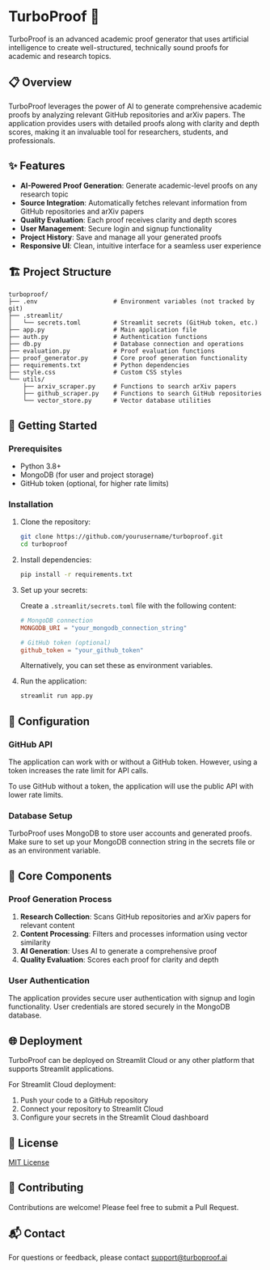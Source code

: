# TurboProof 🚀

TurboProof is an advanced academic proof generator that uses artificial intelligence to create well-structured, technically sound proofs for academic and research topics.

## 📋 Overview

TurboProof leverages the power of AI to generate comprehensive academic proofs by analyzing relevant GitHub repositories and arXiv papers. The application provides users with detailed proofs along with clarity and depth scores, making it an invaluable tool for researchers, students, and professionals.

## ✨ Features

- **AI-Powered Proof Generation**: Generate academic-level proofs on any research topic
- **Source Integration**: Automatically fetches relevant information from GitHub repositories and arXiv papers
- **Quality Evaluation**: Each proof receives clarity and depth scores
- **User Management**: Secure login and signup functionality
- **Project History**: Save and manage all your generated proofs
- **Responsive UI**: Clean, intuitive interface for a seamless user experience

## 🏗️ Project Structure

```
turboproof/
├── .env                     # Environment variables (not tracked by git)
├── .streamlit/
│   └── secrets.toml         # Streamlit secrets (GitHub token, etc.)
├── app.py                   # Main application file
├── auth.py                  # Authentication functions
├── db.py                    # Database connection and operations
├── evaluation.py            # Proof evaluation functions
├── proof_generator.py       # Core proof generation functionality
├── requirements.txt         # Python dependencies
├── style.css                # Custom CSS styles
└── utils/
    ├── arxiv_scraper.py     # Functions to search arXiv papers
    ├── github_scraper.py    # Functions to search GitHub repositories
    └── vector_store.py      # Vector database utilities
```

## 🚀 Getting Started

### Prerequisites

- Python 3.8+
- MongoDB (for user and project storage)
- GitHub token (optional, for higher rate limits)

### Installation

1. Clone the repository:
   ```bash
   git clone https://github.com/yourusername/turboproof.git
   cd turboproof
   ```

2. Install dependencies:
   ```bash
   pip install -r requirements.txt
   ```

3. Set up your secrets:
   
   Create a `.streamlit/secrets.toml` file with the following content:
   ```toml
   # MongoDB connection
   MONGODB_URI = "your_mongodb_connection_string"
   
   # GitHub token (optional)
   github_token = "your_github_token"
   ```

   Alternatively, you can set these as environment variables.

4. Run the application:
   ```bash
   streamlit run app.py
   ```

## 🔧 Configuration

### GitHub API

The application can work with or without a GitHub token. However, using a token increases the rate limit for API calls.

To use GitHub without a token, the application will use the public API with lower rate limits.

### Database Setup

TurboProof uses MongoDB to store user accounts and generated proofs. Make sure to set up your MongoDB connection string in the secrets file or as an environment variable.

## 🧩 Core Components

### Proof Generation Process

1. **Research Collection**: Scans GitHub repositories and arXiv papers for relevant content
2. **Content Processing**: Filters and processes information using vector similarity
3. **AI Generation**: Uses AI to generate a comprehensive proof
4. **Quality Evaluation**: Scores each proof for clarity and depth

### User Authentication

The application provides secure user authentication with signup and login functionality. User credentials are stored securely in the MongoDB database.

## 🌐 Deployment

TurboProof can be deployed on Streamlit Cloud or any other platform that supports Streamlit applications.

For Streamlit Cloud deployment:
1. Push your code to a GitHub repository
2. Connect your repository to Streamlit Cloud
3. Configure your secrets in the Streamlit Cloud dashboard

## 📜 License

[MIT License](LICENSE)

## 🤝 Contributing

Contributions are welcome! Please feel free to submit a Pull Request.

## 📬 Contact

For questions or feedback, please contact support@turboproof.ai
